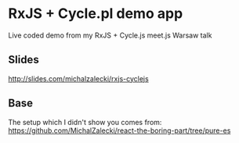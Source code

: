 # RxJS + Cycle.pl demo app 

Live coded demo from my RxJS + Cycle.js meet.js Warsaw talk

## Slides

http://slides.com/michalzalecki/rxjs-cyclejs

## Base

The setup which I didn't show you comes from: https://github.com/MichalZalecki/react-the-boring-part/tree/pure-es
